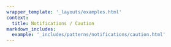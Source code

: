```yaml
---
wrapper_template: '_layouts/examples.html'
context:
  title: Notifications / Caution
markdown_includes:
  example: '_includes/patterns/notifications/caution.html'
---
```

